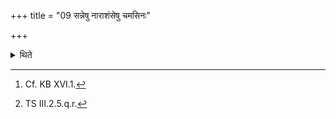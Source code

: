 +++
title = "09 सन्नेषु नाराशंसेषु चमसिनः"

+++

<details><summary>थिते</summary>

9. After the Nārāśaṁsa (-gobelts) have been deposited, lay down three pieces of the Savanīya-sacrificial-breads (i.e. the oblation -materials),[^1] each, with one of the formulae beginning with etat te tatāsau ye ca tvām anu.[^2]   


[^1]: Cf. KB XVI.1.  

[^2]: TS III.2.5.q.r.  
</details>
